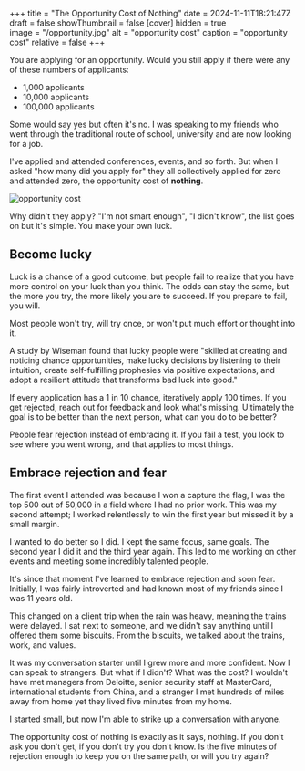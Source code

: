 +++
title = "The Opportunity Cost of Nothing"
date = 2024-11-11T18:21:47Z
draft = false
showThumbnail = false 
[cover]
hidden = true         
image = "/opportunity.jpg"
alt = "opportunity cost"
caption = "opportunity cost"
relative = false
+++

You are applying for an opportunity.
Would you still apply if there were any of these numbers of applicants:
- 1,000 applicants
- 10,000 applicants
- 100,000 applicants

Some would say yes but often it's no. I was speaking to my friends who went through the traditional route of school, university and are now looking for a job.

I've applied and attended conferences, events, and so forth. But when I asked "how many did you apply for" they all collectively applied for zero and attended zero, the opportunity cost of **nothing**.

![opportunity cost](/5e046e4c-9130-45e9-ab80-6e29795350c7.webp)

Why didn't they apply? "I'm not smart enough", "I didn't know", the list goes on but it's simple. You make your own luck.

## Become lucky

Luck is a chance of a good outcome, but people fail to realize that you have more control on your luck than you think. The odds can stay the same, but the more you try, the more likely you are to succeed. If you prepare to fail, you will.

Most people won't try, will try once, or won't put much effort or thought into it.

A study by Wiseman found that lucky people were "skilled at creating and noticing chance opportunities, make lucky decisions by listening to their intuition, create self-fulfilling prophesies via positive expectations, and adopt a resilient attitude that transforms bad luck into good."

If every application has a 1 in 10 chance, iteratively apply 100 times. If you get rejected, reach out for feedback and look what's missing. Ultimately the goal is to be better than the next person, what can you do to be better?

People fear rejection instead of embracing it. If you fail a test, you look to see where you went wrong, and that applies to most things.

## Embrace rejection and fear

The first event I attended was because I won a capture the flag, I was the top 500 out of 50,000 in a field where I had no prior work. This was my second attempt; I worked relentlessly to win the first year but missed it by a small margin.

I wanted to do better so I did. I kept the same focus, same goals. The second year I did it and the third year again. This led to me working on other events and meeting some incredibly talented people.

It's since that moment I've learned to embrace rejection and soon fear. Initially, I was fairly introverted and had known most of my friends since I was 11 years old.

This changed on a client trip when the rain was heavy, meaning the trains were delayed. I sat next to someone, and we didn't say anything until I offered them some biscuits. From the biscuits, we talked about the trains, work, and values.

It was my conversation starter until I grew more and more confident. Now I can speak to strangers. But what if I didn't? What was the cost? I wouldn't have met managers from Deloitte, senior security staff at MasterCard, international students from China, and a stranger I met hundreds of miles away from home yet they lived five minutes from my home.

I started small, but now I'm able to strike up a conversation with anyone.

The opportunity cost of nothing is exactly as it says, nothing. If you don't ask you don't get, if you don't try you don't know. Is the five minutes of rejection enough to keep you on the same path, or will you try again?